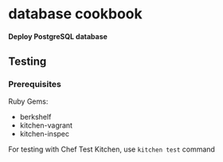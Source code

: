 # database cookbook

#### Deploy PostgreSQL database

## Testing

### Prerequisites

Ruby Gems:
  * berkshelf
  * kitchen-vagrant
  * kitchen-inspec

For testing with Chef Test Kitchen, use `kitchen test` command
